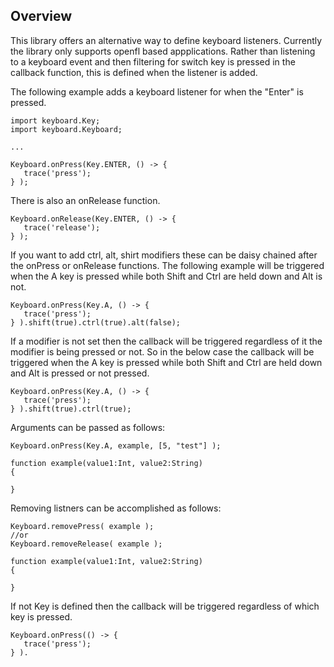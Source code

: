 ## Overview

This library offers an alternative way to define keyboard listeners. Currently the library only supports openfl based appplications. Rather than listening to a keyboard event and then filtering for switch key is pressed in the callback function, this is defined when the listener is added.

The following example adds a keyboard listener for when the "Enter" is pressed.

```
import keyboard.Key;
import keyboard.Keyboard;

...

Keyboard.onPress(Key.ENTER, () -> {
   trace('press');
} );
```

There is also an onRelease function.

```
Keyboard.onRelease(Key.ENTER, () -> {
   trace('release');
} );
```

If you want to add ctrl, alt, shirt modifiers these can be daisy chained after the onPress or onRelease functions. The following example will be triggered when the A key is pressed while both Shift and Ctrl are held down and Alt is not.

```
Keyboard.onPress(Key.A, () -> {
   trace('press');
} ).shift(true).ctrl(true).alt(false);
```

If a modifier is not set then the callback will be triggered regardless of it the modifier is being pressed or not. So in the below case the callback will be triggered when the A key is pressed while both Shift and Ctrl are held down and Alt is pressed or not pressed.


```
Keyboard.onPress(Key.A, () -> {
   trace('press');
} ).shift(true).ctrl(true);
```

Arguments can be passed as follows:

```
Keyboard.onPress(Key.A, example, [5, "test"] );

function example(value1:Int, value2:String)
{

}
```

Removing listners can be accomplished as follows:

```
Keyboard.removePress( example );
//or
Keyboard.removeRelease( example );

function example(value1:Int, value2:String)
{

}
```

If not Key is defined then the callback will be triggered regardless of which key is pressed.

```
Keyboard.onPress(() -> {
   trace('press');
} ).
```
